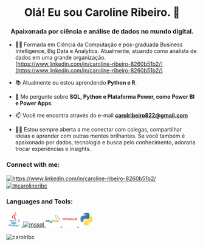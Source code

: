 <h1 align="center">Olá! Eu sou Caroline Ribeiro. 👋</h1>
<h3 align="center">Apaixonada por ciência e análise de dados no mundo digital.</h3>

- 👩‍🎓 Formada em Ciência da Computação e pós-graduada Business Intelligence, Big Data e Analytics. Atualmente, atuando como analista de dados em uma grande organização.
 [https://www.linkedin.com/in/caroline-ribeiro-8260b51b2/](https://www.linkedin.com/in/caroline-ribeiro-8260b51b2/)

- 📚 Atualmente eu estou aprendendo **Python e R**.

- 💬 Me pergunte sobre **SQL, Python e Plataforma Power, como Power BI e Power Apps**.

- 📫 Você me encontra através do e-mail **carolribeiro822@gmail.com**

- 👩‍💻 Estou sempre aberta a me conectar com colegas, compartilhar ideias e aprender com outras mentes brilhantes. Se você também é apaixonado por dados, tecnologia e busca pelo conhecimento, adoraria trocar experiências e insights. 

<h3 align="left">Connect with me:</h3>
<p align="left">
<a href="https://linkedin.com/in/https://www.linkedin.com/in/caroline-ribeiro-8260b51b2/" target="blank"><img align="center" src="https://raw.githubusercontent.com/rahuldkjain/github-profile-readme-generator/master/src/images/icons/Social/linked-in-alt.svg" alt="https://www.linkedin.com/in/caroline-ribeiro-8260b51b2/" height="30" width="40" /></a>
<a href="https://instagram.com/@carolineribc" target="blank"><img align="center" src="https://raw.githubusercontent.com/rahuldkjain/github-profile-readme-generator/master/src/images/icons/Social/instagram.svg" alt="@carolineribc" height="30" width="40" /></a>
</p>

<h3 align="left">Languages and Tools:</h3>
<p align="left">  </a> <a href="https://www.java.com" target="_blank" rel="noreferrer"> <img src="https://raw.githubusercontent.com/devicons/devicon/master/icons/java/java-original.svg" alt="java" width="40" height="40"/> </a> <a href="https://www.microsoft.com/en-us/sql-server" target="_blank" rel="noreferrer"> <img src="https://www.svgrepo.com/show/303229/microsoft-sql-server-logo.svg" alt="mssql" width="40" height="40"/> </a> <a href="https://www.mysql.com/" target="_blank" rel="noreferrer"> <img src="https://raw.githubusercontent.com/devicons/devicon/master/icons/mysql/mysql-original-wordmark.svg" alt="mysql" width="40" height="40"/> </a> <a href="https://www.oracle.com/" target="_blank" rel="noreferrer"> <img src="https://raw.githubusercontent.com/devicons/devicon/master/icons/oracle/oracle-original.svg" alt="oracle" width="40" height="40"/> </a> <a href="https://www.python.org" target="_blank" rel="noreferrer"> <img src="https://raw.githubusercontent.com/devicons/devicon/master/icons/python/python-original.svg" alt="python" width="40" height="40"/> </a> </p>

<p><img align="center" src="https://github-readme-stats.vercel.app/api/top-langs?username=carolribc&show_icons=true&locale=en&layout=compact" alt="carolribc" /></p>






<!--
**carolribc/carolribc** is a ✨ _special_ ✨ repository because its `README.md` (this file) appears on your GitHub profile.

Here are some ideas to get you started:

- 🔭 I’m currently working on ...
- 🌱 I’m currently learning ...
- 👯 I’m looking to collaborate on ...
- 🤔 I’m looking for help with ...
- 💬 Ask me about ...
- 📫 How to reach me: ...
- 😄 Pronouns: ...
- ⚡ Fun fact: ...
-->
